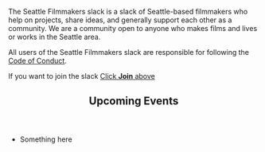 <section class="home-description">
    <p>The Seattle Filmmakers slack is a slack of Seattle-based filmmakers who help on projects,
    share ideas, and generally support each other as a community.  We are a community open to anyone who makes films
    and lives or works in the Seattle area.</p>
    <p>All users of the Seattle Filmmakers slack are responsible for following
        the <a href="/conduct/">Code of Conduct</a>.</p>
    <p>If you want to join the slack <a href="/join/" class="call-to-action">Click <strong>Join</strong> above</a></p>
</section>
<section class="home-events">
    <header><h1>Upcoming Events</h1></header>
    <ul class="events-list">
        <li>Something here</li>
    </ul>
</section>